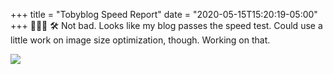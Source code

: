 +++
title = "Tobyblog Speed Report"
date = "2020-05-15T15:20:19-05:00"
+++
👨🏻‍💻 🛠 Not bad. Looks like my blog passes the speed test. Could use a little work on image size optimization, though. Working on that.

![](https://imagedelivery.net/zJmFZzaNuqC_Q5Caqyu8nQ/tobyblog_images_remote_cloudinary_88ee5425_Screen_Shot_2020-09-29_at_5.38.11_PM.jpg/fit=scale-down,w=780,sharpen=1,f=auto,q=0.9,slow-connection-quality=0.3)
